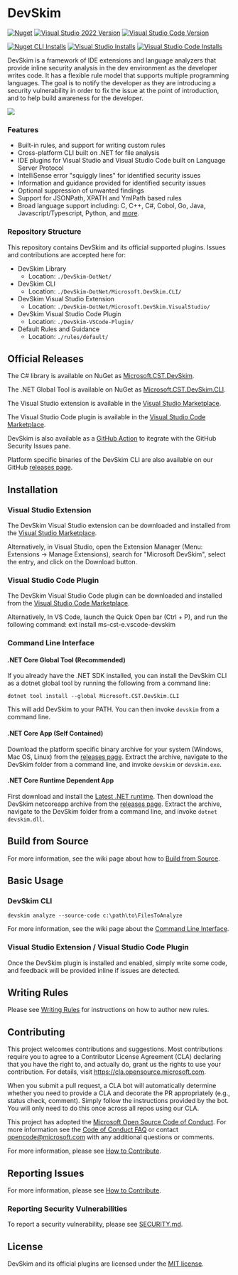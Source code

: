 # DevSkim 
[![Nuget](https://img.shields.io/nuget/v/Microsoft.CST.DevSkim.CLI?label=CLI&logo=NuGet)](https://www.nuget.org/packages/Microsoft.CST.DevSkim.CLI) 
[![Visual Studio 2022 Version](https://img.shields.io/visual-studio-marketplace/v/MS-CST-E.MicrosoftDevSkim?logo=Visual%20Studio&label=VS)](https://marketplace.visualstudio.com/items?itemName=MS-CST-E.vscode-devskim)
[![Visual Studio Code Version](https://img.shields.io/visual-studio-marketplace/v/MS-CST-E.vscode-devskim?logo=Visual%20Studio%20Code&label=VSCode)](https://marketplace.visualstudio.com/items?itemName=MS-CST-E.vscode-devskim)
       
[![Nuget CLI Installs](https://img.shields.io/nuget/dt/Microsoft.CST.DevSkim.CLI?logo=NuGet)](https://www.nuget.org/packages/Microsoft.CST.DevSkim.CLI) 
[![Visual Studio Installs](https://img.shields.io/visual-studio-marketplace/i/MS-CST-E.MicrosoftDevSkim?logo=Visual%20Studio)](https://marketplace.visualstudio.com/items?itemName=MS-CST-E.MicrosoftDevSkim) 
[![Visual Studio Code Installs](https://img.shields.io/visual-studio-marketplace/i/MS-CST-E.vscode-devskim?logo=Visual%20Studio%20Code)](https://marketplace.visualstudio.com/items?itemName=MS-CST-E.vscode-devskim)

DevSkim is a framework of IDE extensions and language analyzers that provide inline security analysis 
in the dev environment as the developer writes code. It has a flexible rule model that supports multiple programming
languages. The goal is to notify the developer as they are introducing a security
vulnerability in order to fix the issue at the point of introduction, and to help build awareness
for the developer.

![](./DevSkim-VSCode-Plugin/vsc-example.gif)

### Features

* Built-in rules, and support for writing custom rules
* Cross-platform CLI built on .NET for file analysis
* IDE plugins for Visual Studio and Visual Studio Code built on Language Server Protocol
* IntelliSense error "squiggly lines" for identified security issues
* Information and guidance provided for identified security issues
* Optional suppression of unwanted findings
* Support for JSONPath, XPATH and YmlPath based rules
* Broad language support including: C, C++, C#, Cobol, Go, Java, Javascript/Typescript, Python, and [more](https://github.com/Microsoft/DevSkim/wiki/Supported-Languages).

### Repository Structure

This repository contains DevSkim and its official supported plugins. Issues and contributions are accepted here for:

* DevSkim Library
  * Location: `./DevSkim-DotNet/`
* DevSkim CLI
  * Location: `./DevSkim-DotNet/Microsoft.DevSkim.CLI/`
* DevSkim Visual Studio Extension
  * Location: `./DevSkim-DotNet/Microsoft.DevSkim.VisualStudio/`
* DevSkim Visual Studio Code Plugin
  * Location: `./DevSkim-VSCode-Plugin/`
* Default Rules and Guidance
  * Location: `./rules/default/`

## Official Releases

The C# library is available on NuGet as [Microsoft.CST.DevSkim](https://www.nuget.org/packages/Microsoft.CST.DevSkim/).

The .NET Global Tool is available on NuGet as [Microsoft.CST.DevSkim.CLI](https://www.nuget.org/packages/Microsoft.CST.DevSkim.CLI/).

The Visual Studio extension is available in the [Visual Studio Marketplace](https://marketplace.visualstudio.com/items?itemName=MS-CST-E.MicrosoftDevSkim).

The Visual Studio Code plugin is available in the [Visual Studio Code Marketplace](https://marketplace.visualstudio.com/items?itemName=MS-CST-E.vscode-devskim).

DevSkim is also available as a [GitHub Action](https://github.com/microsoft/DevSkim-Action) to itegrate with the GitHub Security Issues pane.

Platform specific binaries of the DevSkim CLI are also available on our GitHub [releases page](https://github.com/microsoft/DevSkim/releases).

## Installation

### Visual Studio Extension

The DevSkim Visual Studio extension can be downloaded and installed from the [Visual Studio Marketplace](https://marketplace.visualstudio.com/items?itemName=MS-CST-E.MicrosoftDevSkim).

Alternatively, in Visual Studio, open the Extension Manager (Menu: Extensions -> Manage Extensions), search for "Microsoft DevSkim", select the entry, and click on the Download button.

### Visual Studio Code Plugin

The DevSkim Visual Studio Code plugin can be downloaded and installed from the [Visual Studio Code Marketplace](https://marketplace.visualstudio.com/items?itemName=MS-CST-E.vscode-devskim).

Alternatively,  In VS Code, launch the Quick Open bar (Ctrl + P), and run the following command:
ext install ms-cst-e.vscode-devskim

### Command Line Interface
#### .NET Core Global Tool (Recommended)

If you already have the .NET SDK installed, you can install the DevSkim CLI as a dotnet global tool by running the following from a command line:

`dotnet tool install --global Microsoft.CST.DevSkim.CLI`

This will add DevSkim to your PATH. You can then invoke `devskim` from a command line.

#### .NET Core App (Self Contained)

Download the platform specific binary archive for your system (Windows, Mac OS, Linux) from the [releases page](https://github.com/microsoft/DevSkim/releases). Extract the archive, navigate to the DevSkim folder from a command line, and invoke `devskim` or `devskim.exe`.

#### .NET Core Runtime Dependent App

First download and install the [Latest .NET runtime](https://dotnet.microsoft.com/).
Then download the DevSkim netcoreapp archive from the [releases page](https://github.com/microsoft/DevSkim/releases). Extract the archive, navigate to the DevSkim folder from a command line, and invoke `dotnet devskim.dll`.

## Build from Source

For more information, see the wiki page about how to [Build from Source](https://github.com/microsoft/DevSkim/wiki/Build-from-Source).

## Basic Usage

### DevSkim CLI

`devskim analyze --source-code c:\path\to\FilesToAnalyze`

For more information, see the wiki page about the [Command Line Interface](https://github.com/microsoft/DevSkim/wiki/Command-Line-Interface).

### Visual Studio Extension / Visual Studio Code Plugin

Once the DevSkim plugin is installed and enabled, simply write some code, and feedback will be provided inline if issues are detected.

## Writing Rules

Please see [Writing Rules](https://github.com/Microsoft/DevSkim/wiki/Writing-Rules) for
instructions on how to author new rules.

## Contributing

This project welcomes contributions and suggestions.  Most contributions require you to agree to a
Contributor License Agreement (CLA) declaring that you have the right to, and actually do, grant us
the rights to use your contribution. For details, visit https://cla.opensource.microsoft.com.

When you submit a pull request, a CLA bot will automatically determine whether you need to provide
a CLA and decorate the PR appropriately (e.g., status check, comment). Simply follow the instructions
provided by the bot. You will only need to do this once across all repos using our CLA.

This project has adopted the [Microsoft Open Source Code of Conduct](https://opensource.microsoft.com/codeofconduct/).
For more information see the [Code of Conduct FAQ](https://opensource.microsoft.com/codeofconduct/faq/) or
contact [opencode@microsoft.com](mailto:opencode@microsoft.com) with any additional questions or comments.

For more information, please see [How to Contribute](https://github.com/Microsoft/DevSkim/wiki/How-to-Contribute).

## Reporting Issues

For more information, please see [How to Contribute](https://github.com/Microsoft/DevSkim/wiki/How-to-Contribute).

### Reporting Security Vulnerabilities

To report a security vulnerability, please see [SECURITY.md](https://github.com/microsoft/DevSkim/blob/master/SECURITY.md).

## License

DevSkim and its official plugins are licensed under the [MIT license](https://github.com/microsoft/DevSkim/blob/master/LICENSE.txt).
